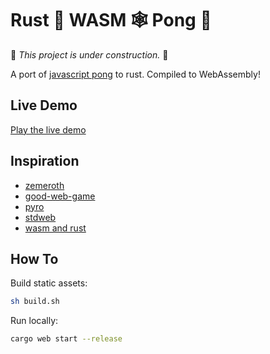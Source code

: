 # Rust 🦀 WASM 🕸 Pong 🏓

🚧 _This project is under construction._ 🚧

A port of [javascript pong](https://codeincomplete.com/games/pong/) to rust.  Compiled to WebAssembly!

## Live Demo

[Play the live demo](https://pong.prawn.farm)

## Inspiration

- [zemeroth](https://ozkriff.itch.io/zemeroth)
- [good-web-game](https://github.com/not-fl3/good-web-game)
- [pyro](https://github.com/MaikKlein/pyro)
- [stdweb](https://github.com/koute/stdweb)
- [wasm and rust](https://github.com/raphamorim/wasm-and-rust)

## How To

Build static assets:

```sh
sh build.sh
```

Run locally:

```sh
cargo web start --release
```
